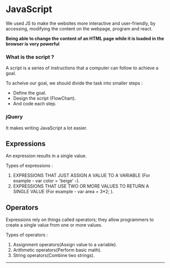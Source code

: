 # JavaScript

We used JS to make the websites more interactive and user-friendly, by accessing, modifying the content on the webpage, program and react.

**Being able to change the content of an HTML page while it is loaded in the browser is very powerful**

### What is the script ?
A script is a series of instructions that a computer can follow to achieve a goal. 

To acheive our goal, we should divide the task into smaller steps :
* Define the goal.
* Design the script (FlowChart).
* And code each step.

### jQuery
 It makes writing JavaScript a lot easier.

 ## Expressions
 An expression results in a single value.

 Types of expressions :
 1. EXPRESSIONS THAT JUST ASSIGN A VALUE TO A VARIABLE (For example - var color = 'beige' -).
 2. EXPRESSIONS THAT USE TWO OR MORE VALUES TO RETURN A SINGLE VALUE (For example - var area = 3*2; ).

 ## Operators 
 Expressions rely on things called operators; they allow programmers to create a single value from one or more values. 

 Types of operators :
 1. Assignment operators(Assign value to a variable).
 2. Arithmetic operators(Perform basic math).
 3. String operators(Combine two strings).

 -------------------------------------------------------------